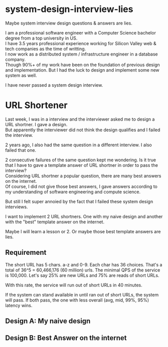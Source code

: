 # system-design-interview-lies
Maybe system interview design questions &amp; answers are lies.

I am a professional software engineer with a Computer Science bachelor degree from a top university in US.  
I have 3.5 years professional experience working for Silicon Valley web & tech companies as the time of writting.   
I now work as a distributed system / infrastructure engineer in a database company.  
Though 90%+ of my work have been on the foundation of previous design and implementation. But I had the luck to design and implement some new system as well.

I have never passed a system design interview.

# URL Shortener
Last week, I was in a interview and the interviewer asked me to design a URL shortner. I gave a design.   
But apparently the interviewer did not think the design qualifies and I failed the interview.

2 years ago, I also had the same question in a different interview. I also failed that one.

2 consecutive failures of the same question kept me wondering. Is it true that I have to gave a template answer of URL shortner in order to pass the interview?  
Considering URL shortner a popular question, there are many best answers on the internet.   
Of course, I did not give those best answers, I gave answers according to my understanding of software engineering and compute science.

But still I felt super annoied by the fact that I failed these system design interviews. 

I want to implement 2 URL shortners. One with my naive design and another with the "best" template answer on the internet.

Maybe I will learn a lesson or 2. Or maybe those best template answers are lies.

## Requirement
The short URL has 5 chars. a-z and 0-9. Each char has 36 choices. That's a total of 36^5 = 60,466,176 (60 million) urls.
The minimal QPS of the service is 100,000. Let's say 25% are new URLs and 75% are reads of short URLs.

With this rate, the service will run out of short URLs in 40 minutes.

If the system can stand available in until ran out of short URLs, the system will pass. If both pass, the one with less overall (avg, mid, 99%, 95%) latency wins.

## Design A: My naive design

## Design B: Best Answer on the internet
